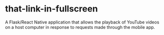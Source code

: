 # that-link-in-fullscreen
 A Flask/React Native application that allows the playback of YouTube videos on a host computer in response to requests made through the mobile app.
